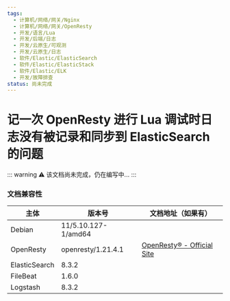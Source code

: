 ```yaml
---
tags:
  - 计算机/网络/网关/Nginx
  - 计算机/网络/网关/OpenResty
  - 开发/语言/Lua
  - 开发/后端/日志
  - 开发/云原生/可观测
  - 开发/云原生/日志
  - 软件/Elastic/ElasticSearch
  - 软件/Elastic/ElasticStack
  - 软件/Elastic/ELK
  - 开发/故障排查
status: 尚未完成
---
```


# 记一次 OpenResty 进行 Lua 调试时日志没有被记录和同步到 ElasticSearch 的问题

::: warning
⚠️ 该文档尚未完成，仍在编写中...
:::

### 文档兼容性

| 主体 | 版本号 | 文档地址（如果有） |
| -- | -- | -- |
| Debian | 11/5.10.127-1/amd64 |  |
| OpenResty | openresty/1.21.4.1 | [OpenResty® - Official Site](https://openresty.org/en/) |
| ElasticSearch | 8.3.2 | |
| FileBeat | 1.6.0 | |
| Logstash | 8.3.2 | |
